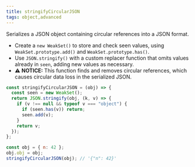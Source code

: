 ```yaml
---
title: stringifyCircularJSON
tags: object,advanced
---
```


Serializes a JSON object containing circular references into a JSON format.

- Create a `new WeakSet()` to store and check seen values, using `WeakSet.prototype.add()` and `WeakSet.prototype.has()`.
- Use `JSON.stringify()` with a custom replacer function that omits values already in `seen`, adding new values as necessary.
- ⚠️ **NOTICE:** This function finds and removes circular references, which causes circular data loss in the serialized JSON.

```js
const stringifyCircularJSON = (obj) => {
  const seen = new WeakSet();
  return JSON.stringify(obj, (k, v) => {
    if (v !== null && typeof v === "object") {
      if (seen.has(v)) return;
      seen.add(v);
    }
    return v;
  });
};
```

```js
const obj = { n: 42 };
obj.obj = obj;
stringifyCircularJSON(obj); // '{"n": 42}'
```
